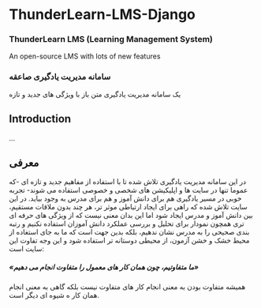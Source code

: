 # ThunderLearn-LMS-Django
### ThunderLearn LMS (Learning Management System)
An open-source LMS with lots of new features

### سامانه مدیریت یادگیری صاعقه
یک سامانه مدیریت یادگیری متن باز با ویژگی های جدید و تازه
## Introduction
...
## معرفی
در این سامانه مدیریت یادگیری تلاش شده تا با استفاده از مفاهیم جدید و تازه ای -که عموما تنها در سایت ها و اپلیکیشن های شخصی و خصوصی استفاده می شوند- تجربه خوبی در مسیر یادگیری هم برای دانش آموز و هم برای مدرس به وجود بیاید.
در این سایت تلاش شده که راهی برای ایجاد ارتباطی موثر تر، هر چند بدون ملاقات مستقیم، بین دانش آموز و مدرس ایجاد شود اما این بدان معنی نیست که از ویژگی های حرفه ای تری همچون نمودار برای تحلیل و بررسی عملکرد دانش آموزان استفاده نکنیم و رتبه بندی صحیحی را به مدرس نشان ندهیم، بلکه بدین جهت است که ما به جای استغاده از محیط خشک و خشن آزمون، از محیطی دوستانه تر استفاده شود و این وجه تفاوت این سایت است:
##### «ما متفاوتیم، چون همان کار های معمول را متفاوت انجام می دهیم»
همیشه متفاوت بودن به معنی انجام کار های متفاوت نیست بلکه گاهی به معنی انجام همان کار ه شیوه ای دیگر است.
